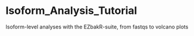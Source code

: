 # Isoform_Analysis_Tutorial
Isoform-level analyses with the EZbakR-suite, from fastqs to volcano plots

